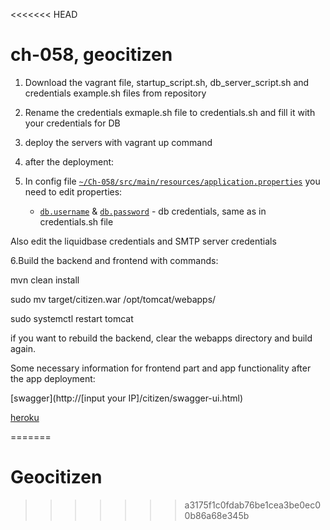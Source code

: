 <<<<<<< HEAD
# ch-058, geocitizen

1. Download the vagrant file, startup_script.sh, db_server_script.sh and credentials example.sh files from repository
2. Rename the credentials exmaple.sh file to credentials.sh and fill it with your credentials for DB
3. deploy the servers with vagrant up command
4. after the deployment:

5. In config file [`~/Ch-058/src/main/resources/application.properties`](https://git.io/vA4Sw)
	you need to edit properties:
	 * [`db.username`](https://git.io/vARyo) & [`db.password`](https://git.io/vARyK) - db credentials, same as in credentials.sh file

Also edit the liquidbase credentials and SMTP server credentials

6.Build the backend and frontend with commands:

mvn clean install

sudo mv target/citizen.war /opt/tomcat/webapps/

sudo systemctl restart tomcat 

if you want to rebuild the backend, clear the webapps directory and build again.


Some necessary information for frontend part and app functionality after the app deployment:

[swagger](http://[input your IP]/citizen/swagger-ui.html)

[heroku](https://geocitizen.herokuapp.com)  
  

=======
# Geocitizen
>>>>>>> a3175f1c0fdab76be1cea3be0ec00b86a68e345b
